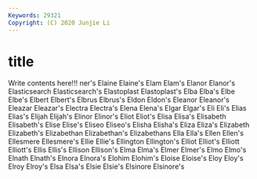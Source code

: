 ```yaml
---
Keywords: 29321
Copyright: (C) 2020 Junjie Li
---
```


# title

Write contents here!!!
ner's 
Elaine 
Elaine's 
Elam
Elam's 
Elanor 
Elanor's 
Elasticsearch 
Elasticsearch's 
Elastoplast 
Elastoplast's 
Elba 
Elba's 
Elbe
Elbe's 
Elbert 
Elbert's 
Elbrus 
Elbrus's 
Eldon 
Eldon's 
Eleanor 
Eleanor's 
Eleazar
Eleazar's 
Electra 
Electra's 
Elena 
Elena's 
Elgar 
Elgar's 
Eli 
Eli's 
Elias
Elias's 
Elijah 
Elijah's 
Elinor 
Elinor's 
Eliot 
Eliot's 
Elisa 
Elisa's 
Elisabeth
Elisabeth's 
Elise 
Elise's 
Eliseo 
Eliseo's 
Elisha 
Elisha's 
Eliza 
Eliza's 
Elizabeth
Elizabeth's 
Elizabethan 
Elizabethan's 
Elizabethans 
Ella 
Ella's 
Ellen 
Ellen's 
Ellesmere 
Ellesmere's
Ellie 
Ellie's 
Ellington 
Ellington's 
Elliot 
Elliot's 
Elliott 
Elliott's 
Ellis 
Ellis's
Ellison 
Ellison's 
Elma 
Elma's 
Elmer 
Elmer's 
Elmo 
Elmo's 
Elnath 
Elnath's
Elnora 
Elnora's 
Elohim 
Elohim's 
Eloise 
Eloise's 
Eloy 
Eloy's 
Elroy 
Elroy's
Elsa 
Elsa's 
Elsie 
Elsie's 
Elsinore 
Elsinore's 
